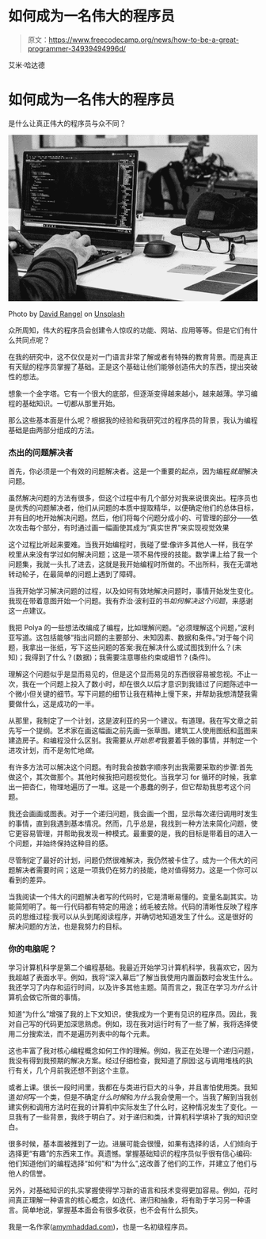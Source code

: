 # 如何成为一名伟大的程序员

> 原文：<https://www.freecodecamp.org/news/how-to-be-a-great-programmer-34939494996d/>

艾米·哈达德

# 如何成为一名伟大的程序员

是什么让真正伟大的程序员与众不同？

![VmDGEaafdOMPVkYJhv6uF6zRqkZPLdxNKv5r](img/cd6fb227ab5972a5420bc7f349321c0d.png)

Photo by [David Rangel](https://unsplash.com/photos/4m7gmLNr3M0?utm_source=unsplash&utm_medium=referral&utm_content=creditCopyText) on [Unsplash](https://unsplash.com/search/photos/study-programming?utm_source=unsplash&utm_medium=referral&utm_content=creditCopyText)

众所周知，伟大的程序员会创建令人惊叹的功能、网站、应用等等。但是它们有什么共同点呢？

在我的研究中，这不仅仅是对一门语言非常了解或者有特殊的教育背景。而是真正有天赋的程序员掌握了基础。正是这个基础让他们能够创造伟大的东西，提出突破性的想法。

想象一个金字塔。它有一个很大的底部，但逐渐变得越来越小，越来越薄。学习编程的基础知识。一切都从那里开始。

那么这些基本面是什么呢？根据我的经验和我研究过的程序员的背景，我认为编程基础是由两部分组成的方法。

### 杰出的问题解决者

首先，你必须是一个有效的问题解决者。这是一个重要的起点，因为编程*就是*解决问题。

虽然解决问题的方法有很多，但这个过程中有几个部分对我来说很突出。程序员也是优秀的问题解决者，他们从问题的本质中提取精华，以便确定他们的总体目标，并有目的地开始解决问题。然后，他们将每个问题分成小的、可管理的部分——依次攻击每个部分，有时通过画一幅画使其成为“真实世界”来实现视觉效果

这个过程比听起来要难。当我开始编程时，我碰了壁:像许多其他人一样，我在学校里从来没有学过如何解决问题；这是一项不易传授的技能。数学课上给了我一个问题集，我就一头扎了进去，这就是我开始编程时所做的。不出所料，我在无谓地转动轮子，在最简单的问题上遇到了障碍。

当我开始学习解决问题的过程，以及如何有效地解决问题时，事情开始发生变化。我现在带着意图开始一个问题。我有乔治·波利亚的书*如何解决这个问题*，来感谢这一点建议。

我把 Polya 的一些想法改编成了编程，比如理解问题。“必须理解这个问题，”波利亚写道。这包括能够“指出问题的主要部分、未知因素、数据和条件。”对于每个问题，我拿出一张纸，写下这些问题的答案:我在解决什么或试图找到什么？(未知)；我得到了什么？(数据)；我需要注意哪些约束或细节？(条件)。

理解这个问题似乎是显而易见的，但是这个显而易见的东西很容易被忽视。不止一次，我在一个问题上投入了数小时，却在很久以后才意识到我错过了问题陈述中一个微小但关键的细节。写下问题的细节让我在精神上慢下来，并帮助我想清楚我需要做什么，这是成功的一半。

从那里，我制定了一个计划，这是波利亚的另一个建议。有道理。我在写文章之前先写一个提纲。艺术家在画这幅画之前先画一张草图。建筑工人使用图纸和蓝图来建造房子。和编程没什么区别。我需要从*开始思考*我要着手做的事情，并制定一个进攻计划，而不是匆忙地*做*。

有许多方法可以解决这个问题。有时我会按数字顺序列出我需要采取的步骤:首先做这个，其次做那个。其他时候我把问题视觉化。当我学习 for 循环的时候，我拿出一把杏仁，物理地遍历了一堆。这是一个愚蠢的例子，但它帮助我思考这个问题。

我还会画画或图表。对于一个递归问题，我会画一个图，显示每次递归调用时发生的事情，直到我遇到基本情况。然而，几乎总是，我找到一种方法来简化问题，使它更容易管理，并帮助我发现一种模式。最重要的是，我的目标是带着目的进入一个问题，并始终保持这种目的感。

尽管制定了最好的计划，问题仍然很难解决，我仍然被卡住了。成为一个伟大的问题解决者需要时间；这是一项我仍在努力的技能，绝对值得努力。这是一个你可以看到的差异。

当我阅读一个伟大的问题解决者写的代码时，它是清晰易懂的。变量名副其实。功能简短明了。每一行代码都有特定的用途；绒毛被去除。代码的清晰性反映了程序员的思维过程:我可以从头到尾阅读程序，并确切地知道发生了什么。这是很好的解决问题的方法，也是我努力的目标。

### 你的电脑呢？

学习计算机科学是第二个编程基础。我最近开始学习计算机科学，我喜欢它，因为我超越了表面水平。例如，我将“深入幕后”了解当我使用内置函数时会发生什么。我还学习了内存和运行时间，以及许多其他主题。简而言之，我正在学习*为什么*计算机会做它所做的事情。

知道“为什么”增强了我的上下文知识，使我成为一个更有见识的程序员。因此，我对自己写的代码更加深思熟虑。例如，现在我对运行时有了一些了解，我将选择使用二分搜索法，而不是遍历列表中的每个元素。

这也丰富了我对核心编程概念如何工作的理解。例如，我正在处理一个递归问题，我没有得到我预期的解决方案。经过仔细检查，我知道了原因:这与调用堆栈的执行有关，几个月前我还想不到这个主意。

或者上课。很长一段时间里，我都在与类进行巨大的斗争，并且害怕使用类。我知道*如何*写一个类，但是不确定*什么时候*和*为什么*我会使用一个。当我了解到当我创建实例和调用方法时在我的计算机中实际发生了什么时，这种情况发生了变化。一旦我有了一些背景，我终于明白了。对于递归和类，计算机科学填补了我的知识空白。

很多时候，基本面被推到了一边。进展可能会很慢，如果有选择的话，人们倾向于选择更“有趣”的东西来工作。真遗憾。掌握基础知识的程序员似乎很有信心编码:他们知道他们的编程选择“如何”和“为什么”,这改善了他们的工作，并建立了他们与他人的信誉。

另外，对基础知识的扎实掌握使得学习新的语言和技术变得更加容易。例如，花时间真正理解一种语言的核心概念，如迭代、递归和抽象，将有助于学习另一种语言。简单地说，掌握基本面会有很多收获，也不会有什么损失。

我是一名作家([amymhaddad.com](https://amymhaddad.com/press-clips-79d90fa1ed72))，也是一名初级程序员。